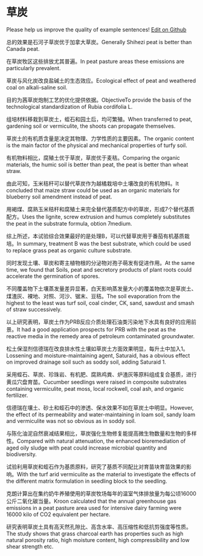 # 草炭

Please help us improve the quality of example sentences! [Edit on Github](https://github.com/jiyushe/jiyu-example-sentence-source/blob/main/chinese/caotan.md)

<p><span class="chinese">总的效果是石河子草炭优于加拿大草炭。</span><span class="english">Generally Shihezi peat is better than Canada peat.</span></p>

<p><span class="chinese">在草炭牧区这些排放尤其普遍。</span><span class="english">In peat pasture areas these emissions are particularly prevalent.</span></p>

<p><span class="chinese">草炭与风化炭改良盐碱土的生态效应。</span><span class="english">Ecological effect of peat and weathered coal on alkali-saline soil.</span></p>

<p><span class="chinese">目的为茜草炭炮制工艺的优化提供依据。</span><span class="english">ObjectiveTo provide the basis of the technological standardization of Rubia cordifolia L.</span></p>

<p><span class="chinese">组培材料移栽到草炭土，蛭石和园土后，均可繁殖。</span><span class="english">When transferred to peat, gardening soil or vermiculite, the shoots can propagate themselves.</span></p>

<p><span class="chinese">草炭土的有机质含量是决定其物理、力学性质的主要因素。</span><span class="english">The organic content is the main factor of the physical and mechanical properties of turfy soil.</span></p>

<p><span class="chinese">有机物料相比，腐殖土优于草炭，草炭优于麦秸。</span><span class="english">Comparing the organic materials, the humic soil is better than peat, the peat is better than wheat straw.</span></p>

<p><span class="chinese">由此可知，玉米秸秆可以替代草炭作为越橘栽培中土壤改良的有机物料。</span><span class="english">It concluded that maize straw could be used as an organic materials for blueberry soil amendment instead of peat.</span></p>

<p><span class="chinese">用褐煤、腐熟玉米秸秆和腐殖土来完全替代基质配方中的草炭，形成7个替代基质配方。</span><span class="english">Uses the lignite, screw extrusion and humus completely substitutes the peat in the substrate formula, obtion 7medium.</span></p>

<p><span class="chinese">综上所述，本试验综合效果最好的是处理B，可以代替草炭用于番茄有机基质栽培。</span><span class="english">In summary, treatment B was the best substrate, which could be used to replace grass peat as organic culture substrate.</span></p>

<p><span class="chinese">同时发现土壤、草炭和寄主植物根的分泌物对孢子萌发有促进作用。</span><span class="english">At the same time, we found that Soils, peat and secretory products of plant roots could accelerate the germination of spores.</span></p>

<p><span class="chinese">不同覆盖物下土壤蒸发量差异显著，白天影响蒸发量大小的覆盖物依次是草炭土、煤渣灰、裸地、对照、河沙、锯末、豆秸。</span><span class="english">The soil evaporation from the highest to the least was turf soil, coal cinder, CK, sand, sawdust and smash of straw successively.</span></p>

<p><span class="chinese">以上研究表明，草炭土作为PRB反应介质处理石油类污染地下水具有良好的应用前景。</span><span class="english">It had a good application prospects for PRB with the peat as the reactive media in the remedy area of petroleum contaminated groundwater.</span></p>

<p><span class="chinese">松土保湿剂信德瑞在改良排水性土壤如草炭土方面效果明显，每升土中加入1。</span><span class="english">Lossening and moisture-maintaining agent, Saturaid, has a obvious effect on improved drainage soil such as soddy soil, adding Saturaid 1.</span></p>

<p><span class="chinese">采用蛭石、草炭、珍珠岩、有机肥、腐熟鸡粪、炉渣灰等原料组成复合基质，进行黄瓜穴盘育苗。</span><span class="english">Cucumber seedlings were raised in composite substrates containing vermiculite, peat moss, local rockwell, coal ash, and organic fertilizer.</span></p>

<p><span class="chinese">信德瑞在壤土、砂土和蛭石中的渗透、保水效果不如在草炭土中明显。</span><span class="english">However, the effect of its permeability and water-maintaining in loam soil, sandy loam and vermiculite was not so obvious as in soddy soil.</span></p>

<p><span class="chinese">与陈化油泥自然衰减结果相比，草炭强化生物修复能提高微生物数量和生物的多样性。</span><span class="english">Compared with natural attenuation, the enhanced bioremediation of aged oily sludge with peat could increase microbial quantity and biodiversity.</span></p>

<p><span class="chinese">试验利用草炭和蛭石作为基质原料，研究了基质不同配比对育苗块育苗效果的影响。</span><span class="english">With the turf arid vermiculite as the material to investigate the effects of the different matrix formulation in seedling block to the seedling.</span></p>

<p><span class="chinese">克朗计算出在集约奶牛养殖使用的草炭牧场每年的温室气体排放量为每公顷16000公斤二氧化碳当量。</span><span class="english">Kroon calculated that the annual greenhouse gas emissions in a peat pasture area used for intensive dairy farming were 16000 kilo of CO2 equivalent per hectare.</span></p>

<p><span class="chinese">研究表明草炭土具有高天然孔隙比、高含水率、高压缩性和低抗剪强度等性质。</span><span class="english">The study shows that grass charcoal earth has properties such as high natural porosity ratio, high moisture content, high compressibility and low shear strength etc.</span></p>


